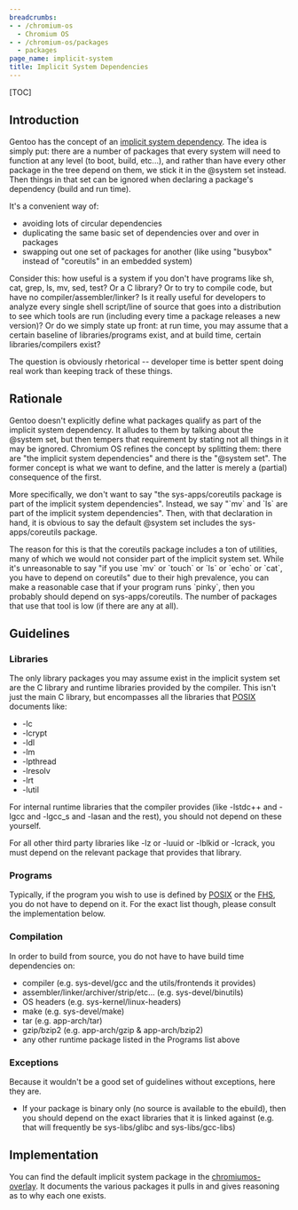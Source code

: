 ```yaml
---
breadcrumbs:
- - /chromium-os
  - Chromium OS
- - /chromium-os/packages
  - packages
page_name: implicit-system
title: Implicit System Dependencies
---
```


[TOC]

## Introduction

Gentoo has the concept of an [implicit system
dependency](http://devmanual.gentoo.org/general-concepts/dependencies/). The
idea is simply put: there are a number of packages that every system will need
to function at any level (to boot, build, etc...), and rather than have every
other package in the tree depend on them, we stick it in the @system set
instead. Then things in that set can be ignored when declaring a package's
dependency (build and run time).

It's a convenient way of:

*   avoiding lots of circular dependencies
*   duplicating the same basic set of dependencies over and over in
            packages
*   swapping out one set of packages for another (like using "busybox"
            instead of "coreutils" in an embedded system)

Consider this: how useful is a system if you don't have programs like sh, cat,
grep, ls, mv, sed, test? Or a C library? Or to try to compile code, but have no
compiler/assembler/linker? Is it really useful for developers to analyze every
single shell script/line of source that goes into a distribution to see which
tools are run (including every time a package releases a new version)? Or do we
simply state up front: at run time, you may assume that a certain baseline of
libraries/programs exist, and at build time, certain libraries/compilers exist?

The question is obviously rhetorical -- developer time is better spent doing
real work than keeping track of these things.

## Rationale

Gentoo doesn't explicitly define what packages qualify as part of the implicit
system dependency. It alludes to them by talking about the @system set, but then
tempers that requirement by stating not all things in it may be ignored.
Chromium OS refines the concept by splitting them: there are "the implicit
system dependencies" and there is the "@system set". The former concept is what
we want to define, and the latter is merely a (partial) consequence of the
first.

More specifically, we don't want to say "the sys-apps/coreutils package is part
of the implicit system dependencies". Instead, we say "\`mv\` and \`ls\` are
part of the implicit system dependencies". Then, with that declaration in hand,
it is obvious to say the default @system set includes the sys-apps/coreutils
package.

The reason for this is that the coreutils package includes a ton of utilities,
many of which we would not consider part of the implicit system set. While it's
unreasonable to say "if you use \`mv\` or \`touch\` or \`ls\` or \`echo\` or
\`cat\`, you have to depend on coreutils" due to their high prevalence, you can
make a reasonable case that if your program runs \`pinky\`, then you probably
should depend on sys-apps/coreutils. The number of packages that use that tool
is low (if there are any at all).

## Guidelines

### Libraries

The only library packages you may assume exist in the implicit system set are
the C library and runtime libraries provided by the compiler. This isn't just
the main C library, but encompasses all the libraries that
[POSIX](http://pubs.opengroup.org/onlinepubs/9699919799/) documents like:

*   -lc
*   -lcrypt
*   -ldl
*   -lm
*   -lpthread
*   -lresolv
*   -lrt
*   -lutil

For internal runtime libraries that the compiler provides (like -lstdc++ and
-lgcc and -lgcc_s and -lasan and the rest), you should not depend on these
yourself.

For all other third party libraries like -lz or -luuid or -lblkid or -lcrack,
you must depend on the relevant package that provides that library.

### Programs

Typically, if the program you wish to use is defined by
[POSIX](http://pubs.opengroup.org/onlinepubs/9699919799/idx/utilities.html) or
the [FHS](http://www.pathname.com/fhs/), you do not have to depend on it. For
the exact list though, please consult the implementation below.

### Compilation

In order to build from source, you do not have to have build time dependencies
on:

*   compiler (e.g. sys-devel/gcc and the utils/frontends it provides)
*   assembler/linker/archiver/strip/etc... (e.g. sys-devel/binutils)
*   OS headers (e.g. sys-kernel/linux-headers)
*   make (e.g. sys-devel/make)
*   tar (e.g. app-arch/tar)
*   gzip/bzip2 (e.g. app-arch/gzip & app-arch/bzip2)
*   any other runtime package listed in the Programs list above

### Exceptions

Because it wouldn't be a good set of guidelines without exceptions, here they
are.

*   If your package is binary only (no source is available to the
            ebuild), then you should depend on the exact libraries that it is
            linked against (e.g. that will frequently be sys-libs/glibc and
            sys-libs/gcc-libs)

## Implementation

You can find the default implicit system package in the
[chromiumos-overlay](https://chromium.googlesource.com/chromiumos/overlays/chromiumos-overlay/+/HEAD/virtual/implicit-system).
It documents the various packages it pulls in and gives reasoning as to why each
one exists.
